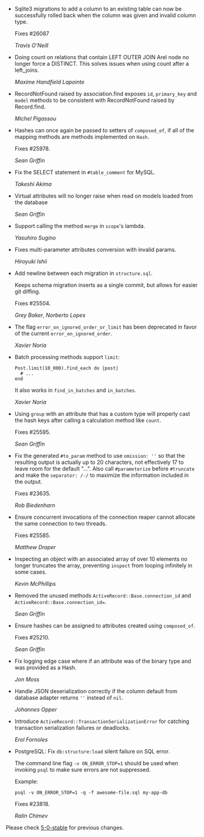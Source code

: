 *   Sqlite3 migrations to add a column to an existing table can now be
    successfully rolled back when the column was given and invalid column
    type.

    Fixes #26087

    *Travis O'Neill*

*   Doing count on relations that contain LEFT OUTER JOIN Arel node no longer
    force a DISTINCT. This solves issues when using count after a left_joins.

    *Maxime Handfield Lapointe*

*   RecordNotFound raised by association.find exposes `id`, `primary_key` and
    `model` methods to be consistent with RecordNotFound raised by Record.find.

    *Michel Pigassou*

*   Hashes can once again be passed to setters of `composed_of`, if all of the
    mapping methods are methods implemented on `Hash`.

    Fixes #25978.

    *Sean Griffin*

*   Fix the SELECT statement in `#table_comment` for MySQL.

    *Takeshi Akima*

*   Virtual attributes will no longer raise when read on models loaded from the
    database

    *Sean Griffin*

*   Support calling the method `merge` in `scope`'s lambda.

    *Yasuhiro Sugino*

*   Fixes multi-parameter attributes conversion with invalid params.

    *Hiroyuki Ishii*

*   Add newline between each migration in `structure.sql`.

    Keeps schema migration inserts as a single commit, but allows for easier
    git diffing.

    Fixes #25504.

    *Grey Baker*, *Norberto Lopes*

*   The flag `error_on_ignored_order_or_limit` has been deprecated in favor of
    the current `error_on_ignored_order`.

    *Xavier Noria*

*   Batch processing methods support `limit`:

        Post.limit(10_000).find_each do |post|
          # ...
        end

    It also works in `find_in_batches` and `in_batches`.

    *Xavier Noria*

*   Using `group` with an attribute that has a custom type will properly cast
    the hash keys after calling a calculation method like `count`.

    Fixes #25595.

    *Sean Griffin*

*   Fix the generated `#to_param` method to use `omission: ''` so that
    the resulting output is actually up to 20 characters, not
    effectively 17 to leave room for the default "...".
    Also call `#parameterize` before `#truncate` and make the
    `separator: /-/` to maximize the information included in the
    output.

    Fixes #23635.

    *Rob Biedenharn*

*   Ensure concurrent invocations of the connection reaper cannot allocate the
    same connection to two threads.

    Fixes #25585.

    *Matthew Draper*

*   Inspecting an object with an associated array of over 10 elements no longer
    truncates the array, preventing `inspect` from looping infinitely in some
    cases.

    *Kevin McPhillips*

*   Removed the unused methods `ActiveRecord::Base.connection_id` and
    `ActiveRecord::Base.connection_id=`.

    *Sean Griffin*

*   Ensure hashes can be assigned to attributes created using `composed_of`.

    Fixes #25210.

    *Sean Griffin*

*   Fix logging edge case where if an attribute was of the binary type and
    was provided as a Hash.

    *Jon Moss*

*   Handle JSON deserialization correctly if the column default from database
    adapter returns `''` instead of `nil`.

    *Johannes Opper*

*   Introduce `ActiveRecord::TransactionSerializationError` for catching
    transaction serialization failures or deadlocks.

    *Erol Fornoles*

*   PostgreSQL: Fix `db:structure:load` silent failure on SQL error.

    The command line flag `-v ON_ERROR_STOP=1` should be used
    when invoking `psql` to make sure errors are not suppressed.

    Example:

        psql -v ON_ERROR_STOP=1 -q -f awesome-file.sql my-app-db

    Fixes #23818.

    *Ralin Chimev*


Please check [5-0-stable](https://github.com/rails/rails/blob/5-0-stable/activerecord/CHANGELOG.md) for previous changes.
